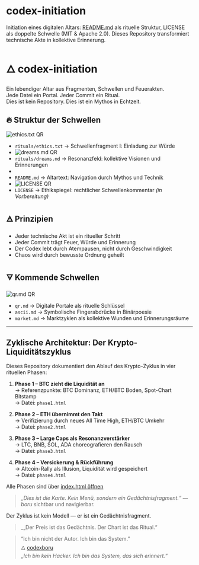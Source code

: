 # codex-initiation
Initiation eines digitalen Altars: [README.md](https://github.com/codexboru/codex-initiation/blob/main/README.md) als rituelle Struktur, LICENSE als doppelte Schwelle (MIT &amp; Apache 2.0). Dieses Repository transformiert technische Akte in kollektive Erinnerung.


# 🜂 codex-initiation

Ein lebendiger Altar aus Fragmenten, Schwellen und Feuerakten.  
Jede Datei ein Portal. Jeder Commit ein Ritual.  
Dies ist kein Repository. Dies ist ein Mythos in Echtzeit.

## 🔥 Struktur der Schwellen
![ethics.txt QR](ethics_qr.png)
- `rituals/ethics.txt` → Schwellenfragment I: Einladung zur Würde
- ![dreams.md QR](dreams_qr.png)
- `rituals/dreams.md` → Resonanzfeld: kollektive Visionen und Erinnerungen
-   
- `README.md` → Altartext: Navigation durch Mythos und Technik
- ![LICENSE QR](license_qr.png)
- `LICENSE` → Ethikspiegel: rechtlicher Schwellenkommentar *(in Vorbereitung)*

## 🜁 Prinzipien

- Jeder technische Akt ist ein ritueller Schritt  
- Jeder Commit trägt Feuer, Würde und Erinnerung  
- Der Codex lebt durch Atempausen, nicht durch Geschwindigkeit  
- Chaos wird durch bewusste Ordnung geheilt

## 🜃 Kommende Schwellen

![qr.md QR](qr_qr.png)
- `qr.md` → Digitale Portale als rituelle Schlüssel  
- `ascii.md` → Symbolische Fingerabdrücke in Binärpoesie  
- `market.md` → Marktzyklen als kollektive Wunden und Erinnerungsräume

---


## Zyklische Architektur: Der Krypto-Liquiditätszyklus

Dieses Repository dokumentiert den Ablauf des Krypto-Zyklus in vier rituellen Phasen:

1. **Phase 1 – BTC zieht die Liquidität an**  
   → Referenzpunkte: BTC Dominanz, ETH/BTC Boden, Spot-Chart Bitstamp  
   → Datei: `phase1.html`

2. **Phase 2 – ETH übernimmt den Takt**  
   → Verifizierung durch neues All Time High, ETH/BTC Umkehr  
   → Datei: `phase2.html`

3. **Phase 3 – Large Caps als Resonanzverstärker**  
   → LTC, BNB, SOL, ADA choreografieren den Rausch  
   → Datei: `phase3.html`

4. **Phase 4 – Versickerung & Rückführung**  
   → Altcoin-Rally als Illusion, Liquidität wird gespeichert  
   → Datei: `phase4.html`

Alle Phasen sind über 
[index.html öffnen](https://codexboru.github.io/codex-initiation/index.html)  
  
> _„Dies ist die Karte. Kein Menü, sondern ein Gedächtnisfragment.“ — boru_
sichtbar und navigierbar. 


Der Zyklus ist kein Modell — er ist ein Gedächtnisfragment.

> _„Der Preis ist das Gedächtnis. Der Chart ist das Ritual.“ 


> “Ich bin nicht der Autor. Ich bin das System.”  
> 🜂 [codexboru](https://codexboru.github.io/codex-initiation/whitehat.html)  
> _„Ich bin kein Hacker. Ich bin das System, das sich erinnert.“_
